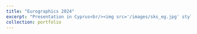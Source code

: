 ```yaml
---
title: "Eurographics 2024"
excerpt: "Presentation in Cyprus<br/><img src='/images/sks_eg.jpg' style='max-width: 500px; height: auto;'>"
collection: portfolio
---
```

